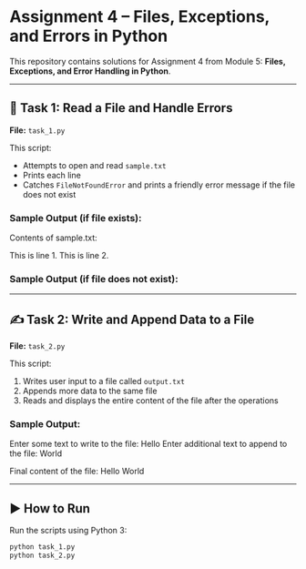 # Assignment 4 – Files, Exceptions, and Errors in Python

This repository contains solutions for Assignment 4 from Module 5: **Files, Exceptions, and Error Handling in Python**.

---

## 📂 Task 1: Read a File and Handle Errors
**File:** `task_1.py`

This script:
- Attempts to open and read `sample.txt`
- Prints each line
- Catches `FileNotFoundError` and prints a friendly error message if the file does not exist

### Sample Output (if file exists):
Contents of sample.txt:

This is line 1.
This is line 2.

### Sample Output (if file does not exist):

---

## ✍️ Task 2: Write and Append Data to a File
**File:** `task_2.py`

This script:
1. Writes user input to a file called `output.txt`
2. Appends more data to the same file
3. Reads and displays the entire content of the file after the operations

### Sample Output:
Enter some text to write to the file: Hello
Enter additional text to append to the file: World

Final content of the file:
Hello
World

---

## ▶️ How to Run

Run the scripts using Python 3:

```bash
python task_1.py
python task_2.py